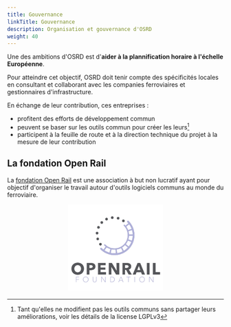 ```yaml
---
title: Gouvernance
linkTitle: Gouvernance
description: Organisation et gouvernance d'OSRD
weight: 40
---
```


Une des ambitions d'OSRD est d'**aider à la plannification horaire à l'échelle Européenne**.

Pour atteindre cet objectif, OSRD doit tenir compte des spécificités locales en consultant et collaborant avec les companies ferroviaires et gestionnaires d'infrastructure.

En échange de leur contribution, ces entreprises :
 - profitent des efforts de développement commun
 - peuvent se baser sur les outils commun pour créer les leurs[^license]
 - participent à la feuille de route et à la direction technique du projet à la mesure de leur contribution

[^license]: Tant qu'elles ne modifient pas les outils communs sans partager leurs améliorations, voir les détails de la license LGPLv3

## La fondation Open Rail

La [fondation Open Rail](https://openrailfoundation.gitlab.io/) est une association à but non lucratif ayant pour objectif d'organiser le travail autour d'outils logiciels communs au monde du ferroviaire.

<a href="https://openrailfoundation.gitlab.io/"><img class="marginauto" src="openrail_foundation_vector.png" alt="Fondation OpenRail"></a>

<style>
.marginauto {
	margin: 10px auto 20px;
	display: block;
	width:220px; 
	height:200px;
}
.marginauto:hover {
	filter: brightness(70%);
	transition: all 0.50s;
}
</style>
